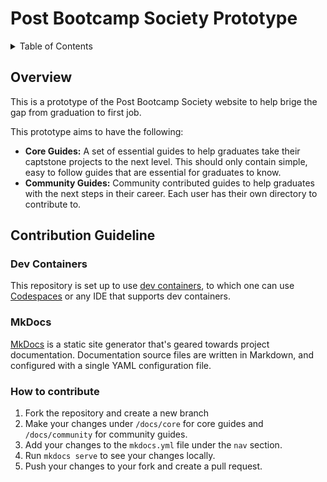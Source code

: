 # Post Bootcamp Society Prototype <!-- omit in toc -->

<!-- START doctoc generated TOC please keep comment here to allow auto update -->
<!-- DON'T EDIT THIS SECTION, INSTEAD RE-RUN doctoc TO UPDATE -->
<details>
<summary>Table of Contents</summary>

- [Overview](#overview)
- [Contribution Guideline](#contribution-guideline)
  - [Dev Containers](#dev-containers)
  - [MkDocs](#mkdocs)
  - [How to contribute](#how-to-contribute)

</details>
<!-- END doctoc generated TOC please keep comment here to allow auto update -->

## Overview

This is a prototype of the Post Bootcamp Society website to help brige the gap
from graduation to first job.

This prototype aims to have the following:

- **Core Guides:** A set of essential guides to help graduates take their captstone
projects to the next level. This should only contain simple, easy to follow
guides that are essential for graduates to know.
- **Community Guides:** Community contributed guides to help graduates with the
next steps in their career. Each user has their own directory to contribute to.

## Contribution Guideline

### Dev Containers

This repository is set up to use [dev containers](https://containers.dev/), to
which one can use [Codespaces](https://github.com/features/codespaces) or any
IDE that supports dev containers.

### MkDocs

[MkDocs](https://www.mkdocs.org/) is a static site generator that's geared towards
project documentation. Documentation source files are written in Markdown, and
configured with a single YAML configuration file.

### How to contribute

1. Fork the repository and create a new branch
2. Make your changes under `/docs/core` for core guides and `/docs/community` for
community guides.
3. Add your changes to the `mkdocs.yml` file under the `nav` section.
4. Run `mkdocs serve` to see your changes locally.
5. Push your changes to your fork and create a pull request.
